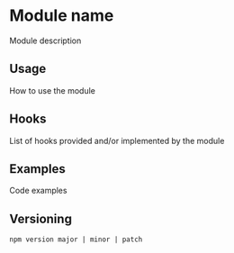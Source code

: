 # Module name

Module description

## Usage

How to use the module

## Hooks

List of hooks provided and/or implemented by the module

## Examples

Code examples

## Versioning

```
npm version major | minor | patch
```
